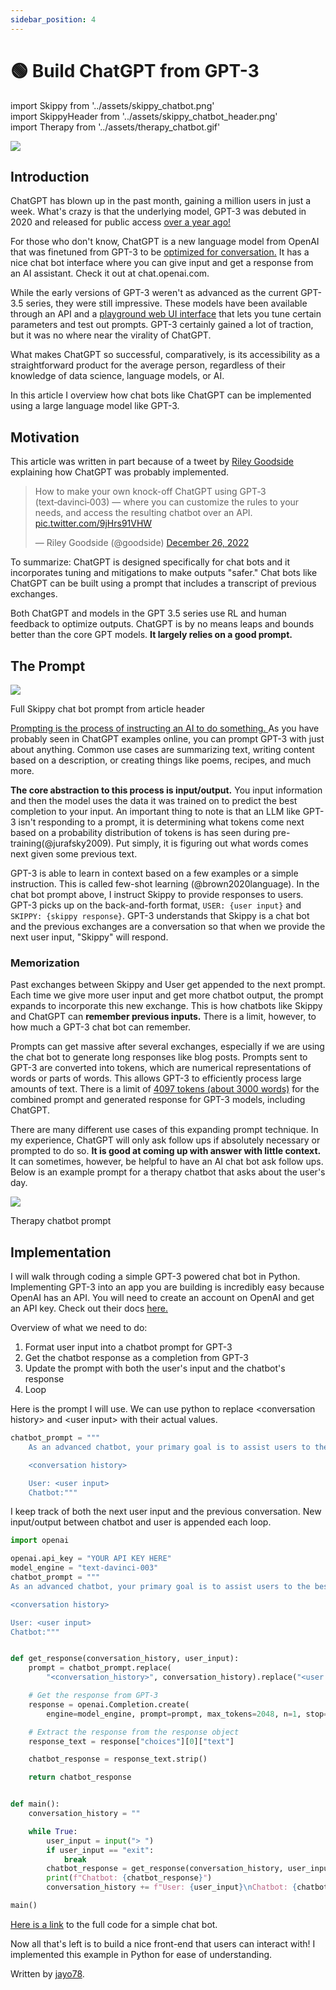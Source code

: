 ```yaml
---
sidebar_position: 4
---
```


# 🟢 Build ChatGPT from GPT-3

import Skippy from '../assets/skippy_chatbot.png'    
import SkippyHeader from '../assets/skippy_chatbot_header.png'    
import Therapy from '../assets/therapy_chatbot.gif'

<div style={{textAlign: 'left'}}>
  <img src={SkippyHeader} style={{width: "700px"}} />
</div>

## Introduction

ChatGPT has blown up in the past month, gaining a million users in just a week. What's crazy is that the underlying model, GPT-3 was debuted in 2020 and released for public access <a href="https://openai.com/blog/api-no-waitlist/">over a year ago!</a>   

For those who don't know, ChatGPT is a new language model from OpenAI that was finetuned from GPT-3 to be <a href="https://openai.com/blog/chatgpt/">optimized for conversation.</a> It has a nice chat bot interface where you can give input and get a response from an AI assistant. Check it out at chat.openai.com. 

While the early versions of GPT-3 weren't as advanced as the current GPT-3.5 series, they were still impressive. These models have been available through an API and a <a href="https://beta.openai.com/playground">playground web UI interface</a> that lets you tune certain parameters and test out prompts. GPT-3 certainly gained a lot of traction, but it was no where near the virality of ChatGPT. 

What makes ChatGPT so successful, comparatively, is its accessibility as a straightforward product for the average person, regardless of their knowledge of data science, language models, or AI.  

In this article I overview how chat bots like ChatGPT can be implemented using a large language model like GPT-3.

## Motivation
This article was written in part because of a tweet by <a href="https://twitter.com/goodside">Riley Goodside</a> explaining how ChatGPT was probably implemented. 

<blockquote class="twitter-tweet"><p lang="en" dir="ltr">How to make your own knock-off ChatGPT using GPT‑3 (text‑davinci‑003) — where you can customize the rules to your needs, and access the resulting chatbot over an API. <a href="https://t.co/9jHrs91VHW">pic.twitter.com/9jHrs91VHW</a></p>&mdash; Riley Goodside (@goodside) <a href="https://twitter.com/goodside/status/1607487283782995968?ref_src=twsrc%5Etfw">December 26, 2022</a></blockquote> <script async src="https://platform.twitter.com/widgets.js" charset="utf-8"></script> 

To summarize: ChatGPT is designed specifically for chat bots and it incorporates tuning and mitigations to make outputs "safer." Chat bots like ChatGPT can be built using a prompt that includes a transcript of previous exchanges.

Both ChatGPT and models in the GPT 3.5 series use RL and human feedback to optimize outputs. ChatGPT is by no means leaps and bounds better than the core GPT models. **It largely relies on a good prompt.**

## The Prompt

<div style={{textAlign: 'left'}}>
  <img src={Skippy} style={{width: "700px"}} />
  <p style={{color: "gray", fontSize: "12px", fontStyle: "italic"}}>Full Skippy chat bot prompt from article header</p>
</div>

<a href="https://learnprompting.org/docs/basics/prompting">Prompting is the process of instructing an AI to do something. </a> As you have probably seen in ChatGPT examples online, you can prompt GPT-3 with just about anything. Common use cases are summarizing text, writing content based on a description, or creating things like poems, recipes, and much more.

<p></p>

**The core abstraction to this process is input/output.** You input information and then the model uses the data it was trained on to predict the best completion to your input. An important thing to note is that an LLM like GPT-3 isn't responding to a prompt, it is determining what tokens come next based on a probability distribution of tokens is has seen during pre-training(@jurafsky2009). Put simply, it is figuring out what words comes next given some previous text. 

<p></p>

GPT-3 is able to learn in context based on a few examples or a simple instruction. This is called few-shot learning (@brown2020language). In the chat bot prompt above, I instruct Skippy to provide responses to users. GPT-3 picks up on the back-and-forth format, `USER: {user input}` and `SKIPPY: {skippy response}`. GPT-3 understands that Skippy is a chat bot and the previous exchanges are a conversation so that when we provide the next user input, "Skippy" will respond.

### Memorization

Past exchanges between Skippy and User get appended to  the next prompt. Each time we give more user input and get more chatbot output, the prompt expands to incorporate this new exchange. This is how chatbots like Skippy and ChatGPT can **remember previous inputs.** There is a limit, however, to how much a GPT-3 chat bot can remember.

Prompts can get massive after several exchanges, especially if we are using the chat bot to generate long responses like blog posts. Prompts sent to GPT-3 are converted into tokens, which are numerical representations of words or parts of words. This allows GPT-3 to efficiently process large amounts of text. There is a limit of <a href="https://help.openai.com/en/articles/4936856-what-are-tokens-and-how-to-count-them">4097 tokens (about 3000 words)</a> for the combined prompt and generated response for GPT-3 models, including ChatGPT. 

There are many different use cases of this expanding prompt technique. In my experience, ChatGPT will only ask follow ups if absolutely necessary or prompted to do so. **It is good at coming up with answer with little context.** It can sometimes, however, be helpful to have an AI chat bot ask follow ups. Below is an example prompt for a therapy chatbot that asks about the user's day.

<div style={{textAlign: 'left'}}>
  <img src={Therapy} style={{width: "700px"}} />
  <p style={{color: "gray", fontSize: "12px", fontStyle: "italic"}}>Therapy chatbot prompt</p>
</div>

## Implementation

I will walk through coding a simple GPT-3 powered chat bot in Python. Implementing GPT-3 into an app you are building is incredibly easy because OpenAI has an API. You will need to create an account on OpenAI and get an API key. Check out their docs <a href="https://beta.openai.com/docs/introduction">here.</a>

Overview of what we need to do:

1. Format user input into a chatbot prompt for GPT-3
2. Get the chatbot response as a completion from GPT-3
3. Update the prompt with both the user's input and the chatbot's response
4. Loop

Here is the prompt I will use. We can use python to replace <conversation history\> and <user input\> with their actual values.

```python
chatbot_prompt = """
    As an advanced chatbot, your primary goal is to assist users to the best of your ability. This may involve answering questions, providing helpful information, or completing tasks based on user input. In order to effectively assist users, it is important to be detailed and thorough in your responses. Use examples and evidence to support your points and justify your recommendations or solutions.

    <conversation history>

    User: <user input>
    Chatbot:"""
```

I keep track of both the next user input and the previous conversation. New input/output between chatbot and user is appended each loop.
```python
import openai

openai.api_key = "YOUR API KEY HERE"
model_engine = "text-davinci-003"
chatbot_prompt = """
As an advanced chatbot, your primary goal is to assist users to the best of your ability. This may involve answering questions, providing helpful information, or completing tasks based on user input. In order to effectively assist users, it is important to be detailed and thorough in your responses. Use examples and evidence to support your points and justify your recommendations or solutions.

<conversation history>

User: <user input>
Chatbot:"""


def get_response(conversation_history, user_input):
    prompt = chatbot_prompt.replace(
        "<conversation_history>", conversation_history).replace("<user input>", user_input)

    # Get the response from GPT-3
    response = openai.Completion.create(
        engine=model_engine, prompt=prompt, max_tokens=2048, n=1, stop=None, temperature=0.5)

    # Extract the response from the response object
    response_text = response["choices"][0]["text"]

    chatbot_response = response_text.strip()

    return chatbot_response


def main():
    conversation_history = ""

    while True:
        user_input = input("> ")
        if user_input == "exit":
            break
        chatbot_response = get_response(conversation_history, user_input)
        print(f"Chatbot: {chatbot_response}")
        conversation_history += f"User: {user_input}\nChatbot: {chatbot_response}\n"

main()

```


<a href="https://gist.github.com/jayo78/79d8834e6e31bf942c7b604e1611b68d">Here is a link</a> to the full code for a simple chat bot.

<p></p>

Now all that's left is to build a nice front-end that users can interact with! I implemented this example in Python for ease of understanding.

Written by [jayo78](https://twitter.com/jayo782).